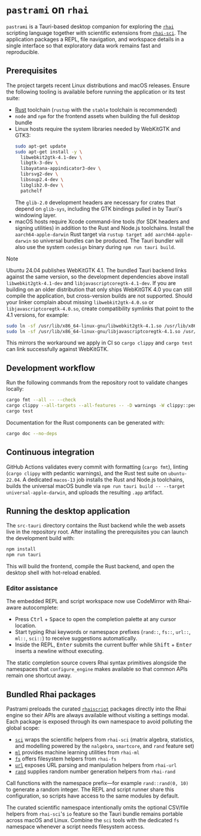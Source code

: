 # `pastrami` on `rhai`

`pastrami` is a Tauri-based desktop companion for exploring the [`rhai`](https://rhai.rs/) scripting language together with
scientific extensions from [`rhai-sci`](https://github.com/alexheretic/rhai-sci). The application packages a REPL, file
navigation, and workspace details in a single interface so that exploratory data work remains fast and reproducible.

## Prerequisites

The project targets recent Linux distributions and macOS releases. Ensure the following tooling is available before running
the application or its test suite:

- [Rust](https://www.rust-lang.org/tools/install) toolchain (`rustup` with the `stable` toolchain is recommended)
- `node` and `npm` for the frontend assets when building the full desktop bundle
- Linux hosts require the system libraries needed by WebKitGTK and GTK3:
  ```bash
  sudo apt-get update
  sudo apt-get install -y \
    libwebkit2gtk-4.1-dev \
    libgtk-3-dev \
    libayatana-appindicator3-dev \
    librsvg2-dev \
    libsoup2.4-dev \
    libglib2.0-dev \
    patchelf
  ```
  The `glib-2.0` development headers are necessary for crates that depend on `glib-sys`, including the GTK bindings pulled in
  by Tauri's windowing layer.
- macOS hosts require Xcode command-line tools (for SDK headers and signing utilities) in addition to the Rust and Node.js
  toolchains. Install the `aarch64-apple-darwin` Rust target via `rustup target add aarch64-apple-darwin` so universal bundles
  can be produced. The Tauri bundler will also use the system `codesign` binary during `npm run tauri build`.

> [!NOTE]
> Ubuntu 24.04 publishes WebKitGTK 4.1. The bundled Tauri backend links against the same version, so the development
> dependencies above install `libwebkit2gtk-4.1-dev` and `libjavascriptcoregtk-4.1-dev`. If you are building on an older
> distribution that only ships WebKitGTK 4.0 you can still compile the application, but cross-version builds are not
> supported. Should your linker complain about missing `libwebkit2gtk-4.0.so` or `libjavascriptcoregtk-4.0.so`, create
> compatibility symlinks that point to the 4.1 versions, for example:
> ```bash
> sudo ln -sf /usr/lib/x86_64-linux-gnu/libwebkit2gtk-4.1.so /usr/lib/x86_64-linux-gnu/libwebkit2gtk-4.0.so
> sudo ln -sf /usr/lib/x86_64-linux-gnu/libjavascriptcoregtk-4.1.so /usr/lib/x86_64-linux-gnu/libjavascriptcoregtk-4.0.so
> ```
> This mirrors the workaround we apply in CI so `cargo clippy` and `cargo test` can link successfully against WebKitGTK.

## Development workflow

Run the following commands from the repository root to validate changes locally:

```bash
cargo fmt --all -- --check
cargo clippy --all-targets --all-features -- -D warnings -W clippy::pedantic
cargo test
```

Documentation for the Rust components can be generated with:

```bash
cargo doc --no-deps
```

## Continuous integration

GitHub Actions validates every commit with formatting (`cargo fmt`), linting (`cargo clippy` with pedantic warnings), and the
Rust test suite on `ubuntu-22.04`. A dedicated `macos-13` job installs the Rust and Node.js toolchains, builds the universal
macOS bundle via `npm run tauri build -- --target universal-apple-darwin`, and uploads the resulting `.app` artifact.

## Running the desktop application

The `src-tauri` directory contains the Rust backend while the web assets live in the repository root. After installing the
prerequisites you can launch the development build with:

```bash
npm install
npm run tauri
```

This will build the frontend, compile the Rust backend, and open the desktop shell with hot-reload enabled.

### Editor assistance

The embedded REPL and script workspace now use CodeMirror with Rhai-aware autocomplete:

- Press <kbd>Ctrl</kbd> + <kbd>Space</kbd> to open the completion palette at any cursor location.
- Start typing Rhai keywords or namespace prefixes (`rand::`, `fs::`, `url::`, `ml::`, `sci::`) to receive suggestions automatically.
- Inside the REPL, <kbd>Enter</kbd> submits the current buffer while <kbd>Shift</kbd> + <kbd>Enter</kbd> inserts a newline without executing.

The static completion source covers Rhai syntax primitives alongside the namespaces that `configure_engine` makes available so that common APIs remain one shortcut away.

## Bundled Rhai packages

Pastrami preloads the curated [`rhaiscript`](https://github.com/orgs/rhaiscript/repositories?type=all) packages directly
into the Rhai engine so their APIs are always available without visiting a settings modal. Each package is exposed through
its own namespace to avoid polluting the global scope:

- [`sci`](https://github.com/rhaiscript/rhai-sci) wraps the scientific helpers from `rhai-sci` (matrix algebra, statistics,
  and modelling powered by the `nalgebra`, `smartcore`, and `rand` feature set)
- [`ml`](https://github.com/rhaiscript/rhai-ml) provides machine learning utilities from `rhai-ml`
- [`fs`](https://github.com/rhaiscript/rhai-fs) offers filesystem helpers from `rhai-fs`
- [`url`](https://github.com/rhaiscript/rhai-url) exposes URL parsing and manipulation helpers from `rhai-url`
- [`rand`](https://github.com/rhaiscript/rhai-rand) supplies random number generation helpers from `rhai-rand`

Call functions with the namespace prefix—for example `rand::rand(0, 10)` to generate a random integer. The REPL and
script runner share this configuration, so scripts have access to the same modules by default.

The curated scientific namespace intentionally omits the optional CSV/file helpers from `rhai-sci`'s `io` feature so the Tauri
bundle remains portable across macOS and Linux. Combine the `sci` tools with the dedicated `fs` namespace whenever a script
needs filesystem access.
